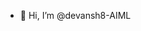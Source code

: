 - 👋 Hi, I’m @devansh8-AIML

<!---
devansh8-AIML/devansh8-AIML is a ✨ special ✨ repository because its `README.md` (this file) appears on your GitHub profile.
You can click the Preview link to take a look at your changes.
--->
